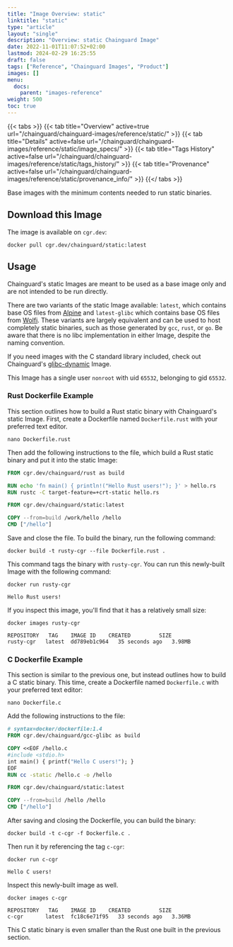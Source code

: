 ```yaml
---
title: "Image Overview: static"
linktitle: "static"
type: "article"
layout: "single"
description: "Overview: static Chainguard Image"
date: 2022-11-01T11:07:52+02:00
lastmod: 2024-02-29 16:25:55
draft: false
tags: ["Reference", "Chainguard Images", "Product"]
images: []
menu: 
  docs: 
    parent: "images-reference"
weight: 500
toc: true
---
```


{{< tabs >}}
{{< tab title="Overview" active=true url="/chainguard/chainguard-images/reference/static/" >}}
{{< tab title="Details" active=false url="/chainguard/chainguard-images/reference/static/image_specs/" >}}
{{< tab title="Tags History" active=false url="/chainguard/chainguard-images/reference/static/tags_history/" >}}
{{< tab title="Provenance" active=false url="/chainguard/chainguard-images/reference/static/provenance_info/" >}}
{{</ tabs >}}



<!--overview:start-->
Base images with the minimum contents needed to run static binaries.
<!--overview:end-->

<!--getting:start-->
## Download this Image
The image is available on `cgr.dev`:

```
docker pull cgr.dev/chainguard/static:latest
```
<!--getting:end-->

<!--body:start-->
## Usage

Chainguard's static Images are meant to be used as a base image only and are not intended to be run directly.

There are two variants of the static Image available: `latest`, which contains base OS files from
[Alpine](https://www.alpinelinux.org/) and `latest-glibc` which contains base OS files from
[Wolfi](https://github.com/wolfi-dev/os). These variants are largely equivalent and can be used to host completely static binaries, such as those generated by `gcc`, `rust`, or `go`. Be aware that there is no libc implementation in either Image, despite the naming convention.

If you need images with the C standard library included, check out Chainguard's  [glibc-dynamic](https://github.com/chainguard-images/images/tree/main/images/glibc-dynamic) Image.

This Image has a single user `nonroot` with uid `65532`, belonging to gid `65532`.

### Rust Dockerfile Example

This section outlines how to build a Rust static binary with Chainguard's static Image. First, create a Dockerfile named `Dockerfile.rust` with your preferred text editor.

```shell
nano Dockerfile.rust
```

Then add the following instructions to the file, which build a Rust static binary and put it into the static Image:

```Dockerfile
FROM cgr.dev/chainguard/rust as build

RUN echo 'fn main() { println!("Hello Rust users!"); }' > hello.rs
RUN rustc -C target-feature=+crt-static hello.rs

FROM cgr.dev/chainguard/static:latest

COPY --from=build /work/hello /hello
CMD ["/hello"]
```

Save and close the file. To build the binary, run the following command:

```shell
docker build -t rusty-cgr --file Dockerfile.rust .
```

This command tags the binary with `rusty-cgr`. You can run this newly-built Image with the following command:

```shell
docker run rusty-cgr
```
```
Hello Rust users!
```

If you inspect this image, you'll find that it has a relatively small size:

```shell
docker images rusty-cgr
```
```
REPOSITORY   TAG   	IMAGE ID   	CREATED      	SIZE
rusty-cgr	latest	dd789eb1c964   35 seconds ago   3.98MB
```

### C Dockerfile Example

This section is similar to the previous one, but instead outlines how to build a C static binary. This time, create a Dockerfile named `Dockerfile.c` with your preferred text editor:

```shell
nano Dockerfile.c
```

Add the following instructions to the file:

```Dockerfile
# syntax=docker/dockerfile:1.4
FROM cgr.dev/chainguard/gcc-glibc as build

COPY <<EOF /hello.c
#include <stdio.h>
int main() { printf("Hello C users!"); }
EOF
RUN cc -static /hello.c -o /hello

FROM cgr.dev/chainguard/static:latest

COPY --from=build /hello /hello
CMD ["/hello"]
```

After saving and closing the Dockerfile, you can build the binary:

```shell
docker build -t c-cgr -f Dockerfile.c .
```

Then run it by referencing the tag `c-cgr`:

```shell
docker run c-cgr
```
```
Hello C users!
```

Inspect this newly-built image as well. 

```shell
docker images c-cgr
```
```
REPOSITORY   TAG   	IMAGE ID   	CREATED      	SIZE
c-cgr    	latest	fc18c6e71f95   33 seconds ago   3.36MB
```

This C static binary is even smaller than the Rust one built in the previous section.
<!--body:end-->

